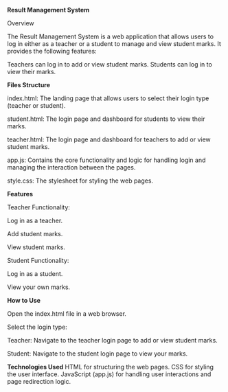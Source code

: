 **Result Management System**

Overview

The Result Management System is a web application that allows users to log in either as a teacher or a student to manage and view student marks. It provides the following features:

Teachers can log in to add or view student marks.
Students can log in to view their marks.


**Files Structure**

index.html: The landing page that allows users to select their login type (teacher or student).

student.html: The login page and dashboard for students to view their marks.

teacher.html: The login page and dashboard for teachers to add or view student marks.

app.js: Contains the core functionality and logic for handling login and managing the interaction between the pages.

style.css: The stylesheet for styling the web pages.


**Features**

Teacher Functionality:

Log in as a teacher.

Add student marks.

View student marks.

Student Functionality:

Log in as a student.

View your own marks.


**How to Use**

Open the index.html file in a web browser.

Select the login type:

Teacher: Navigate to the teacher login page to add or view student marks.

Student: Navigate to the student login page to view your marks.


**Technologies Used**
HTML for structuring the web pages.
CSS for styling the user interface.
JavaScript (app.js) for handling user interactions and page redirection logic.
